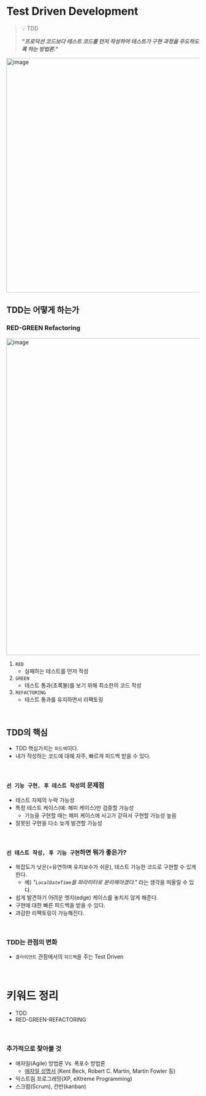 # Test Driven Development

> 💡 TDD
>
> _**"프로덕션 코드보다 테스트 코드를 먼저 작성하여 테스트가 구현 과정을 주도하도록 하는 방법론."**_

<img width="611" alt="image" src="https://github.com/haero77/Today-I-Learned/assets/65555299/4c59476b-1403-415f-9f90-624ea4218c9d">

## TDD는 어떻게 하는가

### RED-GREEN Refactoring

<img width="826" alt="image" src="https://github.com/haero77/Today-I-Learned/assets/65555299/0162954b-086a-4b82-97c3-4283fb82507c">

1. `RED`
   - 실패하는 테스트를 먼저 작성
2. `GREEN`
   - 테스트 통과(초록불)를 보기 위해 최소한의 코드 작성
3. `REFACTORING`
   - 테스트 통과를 유지하면서 리팩토링

<br>

## TDD의 핵심

- TDD 핵심가치는 `피드백`이다.
- 내가 작성하는 코드에 대해 자주, 빠르게 피드백 받을 수 있다.

<br>

### `선 기능 구현, 후 테스트 작성`의 문제점

- 테스트 자체의 누락 가능성
- 특정 테스트 케이스(예: 해피 케이스)만 검증할 가능성
  - 기능을 구현할 때는 해피 케이스에 사고가 갇혀서 구현할 가능성 높음
- 잘못된 구현을 다소 늦게 발견할 가능성

<br>

### `선 테스트 작성, 후 기능 구현`하면 뭐가 좋은가? 

- 복잡도가 낮은(=유연하며 유지보수가 쉬운), 테스트 가능한 코드로 구현할 수 있게 한다.
  - 예) _"`LocalDateTime`을 파라미터로 분리해야겠다."_ 라는 생각을 떠올릴 수 있다.
- 쉽게 발견하기 어려운 엣지(edge) 케이스를 놓치지 않게 해준다.
- 구현에 대한 빠른 피드백을 받을 수 있다.
- 과감한 리팩토링이 가능해진다.

<br>

### TDD는 관점의 변화

- `클라이언트` 관점에서의 `피드백`을 주는 Test Driven

<br>

# 키워드 정리

- TDD
- RED-GREEN-REFACTORING

<br>

### 추가적으로 찾아볼 것

- 애자일(Agile) 방법론 Vs. 폭포수 방법론
  - [애자일 성명서](http://agilemanifesto.org/) (Kent Beck, Robert C. Martin, Martin Fowler 등)
- 익스트림 프로그래밍(XP, eXtreme Programming)
- 스크럼(Scrum), 칸반(kanban)
